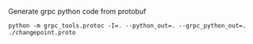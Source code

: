 

Generate grpc python code from protobuf

```
python -m grpc_tools.protoc -I=. --python_out=. --grpc_python_out=. ./changepoint.proto
```
